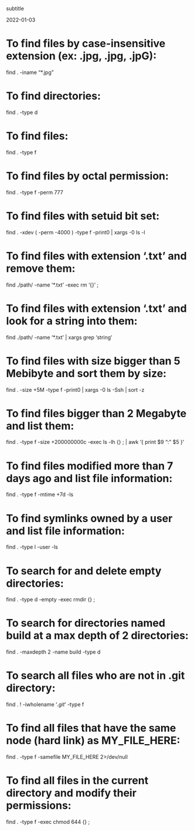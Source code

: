 subtitle

2022-01-03

To find files by case-insensitive extension (ex: .jpg, .jpg, .jpG):
===================================================================

find . -iname “\*.jpg”

To find directories:
====================

find . -type d

To find files:
==============

find . -type f

To find files by octal permission:
==================================

find . -type f -perm 777

To find files with setuid bit set:
==================================

find . -xdev ( -perm -4000 ) -type f -print0 | xargs -0 ls -l

To find files with extension ‘.txt’ and remove them:
====================================================

find ./path/ -name ‘\*.txt’ -exec rm ‘{}’ ;

To find files with extension ‘.txt’ and look for a string into them:
====================================================================

find ./path/ -name ‘\*.txt’ | xargs grep ‘string’

To find files with size bigger than 5 Mebibyte and sort them by size:
=====================================================================

find . -size +5M -type f -print0 | xargs -0 ls -Ssh | sort -z

To find files bigger than 2 Megabyte and list them:
===================================================

find . -type f -size +200000000c -exec ls -lh {} ; | awk ‘{ print $9 “:” $5 }’

To find files modified more than 7 days ago and list file information:
======================================================================

find . -type f -mtime +7d -ls

To find symlinks owned by a user and list file information:
===========================================================

find . -type l -user -ls

To search for and delete empty directories:
===========================================

find . -type d -empty -exec rmdir {} ;

To search for directories named build at a max depth of 2 directories:
======================================================================

find . -maxdepth 2 -name build -type d

To search all files who are not in .git directory:
==================================================

find . ! -iwholename ‘*.git*’ -type f

To find all files that have the same node (hard link) as MY\_FILE\_HERE:
========================================================================

find . -type f -samefile MY\_FILE\_HERE 2&gt;/dev/null

To find all files in the current directory and modify their permissions:
========================================================================

find . -type f -exec chmod 644 {} ;
